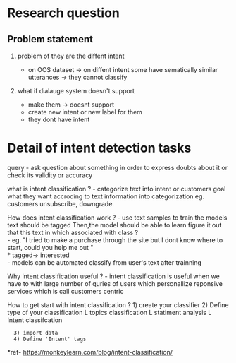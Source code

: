 # Research question 

## Problem statement 


1) problem of they are the diffent intent
   - on OOS dataset -> on diffent intent some have sematically similar utterances -> they cannot classify 

2) what if dialauge system doesn't support 
   - make them -> doesnt support
   - create new intent or new label  for them 
   - they dont have intent 


# Detail of intent detection tasks
  
  query - ask question about something in order to express doubts about it 
  or check its validity or accuracy 


   what is intent classification ?
     - categorize text into intent or customers goal what they want accroding to text information into categorization eg. customers unsubscribe, downgrade.

   How does intent classification work ?
      - use text samples to train the models text should be tagged Then,the model should be able to learn figure it out  that this text in which  associated  with class ?  
      - eg. "I tried to make a purchase through the site but I dont know where to start, could you help me out  "  
      * tagged-> interested       
      - models can be automated classify from user's text after trainning 

   Why intent classification useful ?
      - intent classification is useful when we have to with large number of quries of users which personallize reponsive services which is call customers centric  


   How to get start with intent classification ? 
      1) create your classifier
      2) Define type of your classification
            L topics classification 
            L statiment analysis 
            L Intent classifcation 

      3) import data 
      4) Define 'Intent' tags 

      
  *ref- https://monkeylearn.com/blog/intent-classification/
